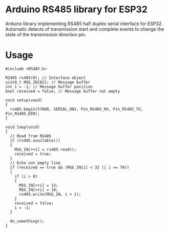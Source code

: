 # Arduino RS485 library for ESP32
Arduino library implementing RS485 half duplex serial interface for ESP32. Automatic detects of transmission start and complete events to change the state of the transmission direction pin.

# Usage

```
#include <RS485.h>

RS485 rs485(0); // Interface object
uint8_t MSG_IN[82]; // Message buffer
int i = -1; // Message buffer position
bool received = false; // Message buffer not empty 

void setup(void)
{
  rs485.begin(57600, SERIAL_8N1, Pin_RS485_RX, Pin_RS485_TX, Pin_RS485_DIR);
}

void loop(void)
{
  // Read from RS485
  if (rs485.available())
  {
    MSG_IN[++i] = rs485.read();
    received = true;
  }
  // Echo not empty line
  if (received == true && (MSG_IN[i] < 32 || i == 79))
  {
    if (i > 0)
    {
      MSG_IN[++i] = 13;
      MSG_IN[++i] = 10;
      rs485.write(MSG_IN, i + 1);
    }
    received = false;
    i = -1;
  }

  do_something();
}
```
